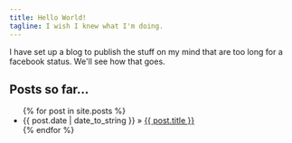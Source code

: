 ```yaml
---
title: Hello World!
tagline: I wish I knew what I'm doing.
---
```


I have set up a blog to publish the stuff on my mind that are too long for a facebook status. We'll see how that goes.
    
## Posts so far...

<ul class="posts">
  {% for post in site.posts %}
    <li><span>{{ post.date | date_to_string }}</span> &raquo; <a href="{{ BASE_PATH }}{{ post.url }}">{{ post.title }}</a></li>
  {% endfor %}
</ul>
